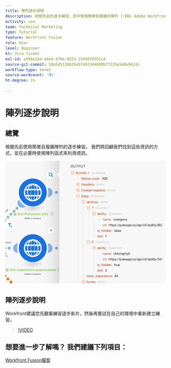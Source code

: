 ```yaml
---
title: 陣列逐步說明
description: 檢閱先前的逐步練習，其中使用簡單和複雜的陣列 [!DNL Adobe Workfront Fusion].
activity: use
team: Technical Marketing
type: Tutorial
feature: Workfront Fusion
role: User
level: Beginner
kt: Jira ticket
exl-id: ed56e244-e0ed-470e-8253-2549d70351c4
source-git-commit: 58a545120b29a5f492344b89b77235e548e94241
workflow-type: tm+mt
source-wordcount: '91'
ht-degree: 1%

---
```


# 陣列逐步說明

## 總覽

檢閱先前使用簡單且複雜陣列的逐步練習。 我們將回顧我們找到這些資訊的方式，並在必要時使用陣列函式來利用資訊。

![融合場景的影像](assets/final-functional-bits-and-bobs-1.png)

## 陣列逐步說明

Workfront建議您先觀看練習逐步影片，然後再嘗試在自己的環境中重新建立練習。

>[!VIDEO](https://video.tv.adobe.com/v/335299/?quality=12)


## 想要進一步了解嗎？ 我們建議下列項目：

[Workfront Fusion檔案](https://experienceleague.adobe.com/docs/workfront/using/adobe-workfront-fusion/workfront-fusion-2.html?lang=en)
